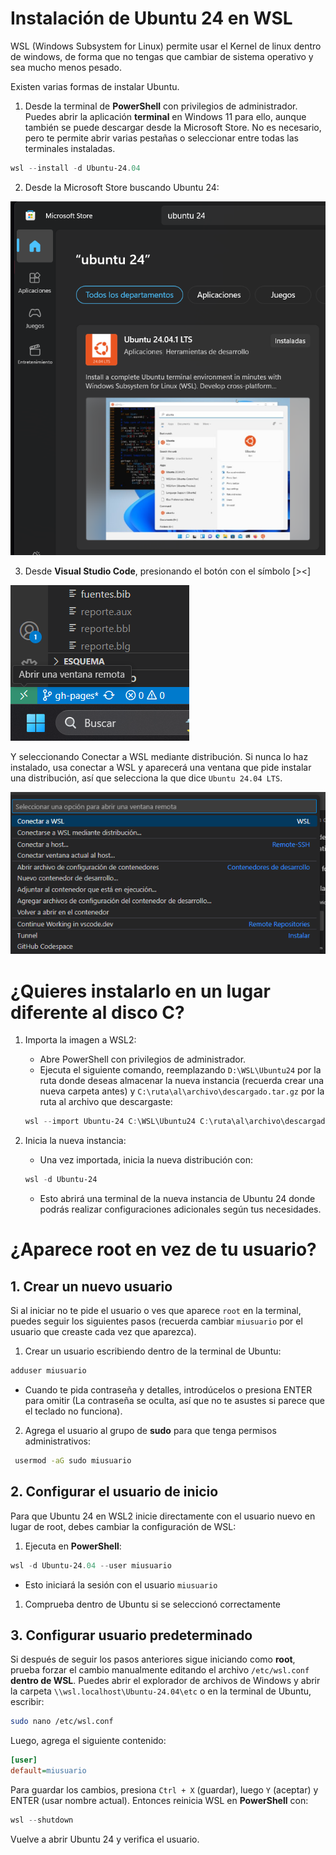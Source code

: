 # Instalación de Ubuntu 24 en WSL

WSL (Windows Subsystem for Linux) permite usar el Kernel de linux dentro de windows, de forma que no tengas que cambiar de sistema operativo y sea mucho menos pesado. 

Existen varias formas de instalar Ubuntu. 
1. Desde la terminal de **PowerShell** con privilegios de administrador. Puedes abrir la aplicación **terminal** en Windows 11 para ello, aunque también se puede descargar desde la Microsoft Store. No es necesario, pero te permite abrir varias pestañas o seleccionar entre todas las terminales instaladas.
```powershell
wsl --install -d Ubuntu-24.04
```
2. Desde la Microsoft Store buscando Ubuntu 24:
   
![Microsoft Store](assets/Microsoft_Store.png)

3. Desde **Visual Studio Code**, presionando el botón con el símbolo [><]

![Conexión remota](assets/Conexion_remota.png)

Y seleccionando Conectar a WSL mediante distribución. Si nunca lo haz instalado, usa conectar a WSL y aparecerá una ventana que pide instalar una distribución, así que selecciona la que dice `Ubuntu 24.04 LTS`.

![Conectar a WSL](assets/WSL_VSCode.png)

# ¿Quieres instalarlo en un lugar diferente al disco C?
1. Importa la imagen a WSL2:
   * Abre PowerShell con privilegios de administrador.
   * Ejecuta el siguiente comando, reemplazando `D:\WSL\Ubuntu24` por la ruta donde deseas almacenar la nueva instancia (recuerda crear una nueva carpeta antes) y `C:\ruta\al\archivo\descargado.tar.gz` por la ruta al archivo que descargaste:
    ```powershell
    wsl --import Ubuntu-24 C:\WSL\Ubuntu24 C:\ruta\al\archivo\descargado.tar.gz --version 2
    ```
2. Inicia la nueva instancia:
   * Una vez importada, inicia la nueva distribución con:

    ```powershell
    wsl -d Ubuntu-24
    ```
   * Esto abrirá una terminal de la nueva instancia de Ubuntu 24 donde podrás realizar configuraciones adicionales según tus necesidades.
# ¿Aparece root en vez de tu usuario?

## **1. Crear un nuevo usuario**

Si al iniciar no te pide el usuario o ves que aparece `root` en la terminal, puedes seguir los siguientes pasos (recuerda cambiar `miusuario` por el usuario que creaste cada vez que aparezca).
1.  Crear un usuario escribiendo dentro de la terminal de Ubuntu:
```bash
adduser miusuario
```
* Cuando te pida contraseña y detalles, introdúcelos o presiona ENTER para omitir (La contraseña se oculta, así que no te asustes si parece que el teclado no funciona).

2. Agrega el usuario al grupo de **sudo** para que tenga permisos administrativos:
```bash
 usermod -aG sudo miusuario
```
## 2. Configurar el usuario de inicio
Para que Ubuntu 24 en WSL2 inicie directamente con el usuario nuevo en lugar de root, debes cambiar la configuración de WSL:
1. Ejecuta en **PowerShell**:
```powershell
wsl -d Ubuntu-24.04 --user miusuario
```
* Esto iniciará la sesión con el usuario `miusuario`

1. Comprueba dentro de Ubuntu si se seleccionó correctamente
## 3. Configurar usuario predeterminado
Si después de seguir los pasos anteriores sigue iniciando como **root**, prueba forzar el cambio manualmente editando el archivo `/etc/wsl.conf` **dentro de WSL**. Puedes abrir el explorador de archivos de Windows y abrir la carpeta `\\wsl.localhost\Ubuntu-24.04\etc` o en la terminal de Ubuntu, escribir:
```bash
sudo nano /etc/wsl.conf
```
Luego, agrega el siguiente contenido:
```ini
[user]
default=miusuario
```
Para guardar los cambios, presiona `Ctrl + X` (guardar), luego `Y` (aceptar) y ENTER (usar nombre actual). Entonces reinicia WSL en **PowerShell** con:
```powershell
wsl --shutdown
```
Vuelve a abrir Ubuntu 24 y verifica el usuario.

